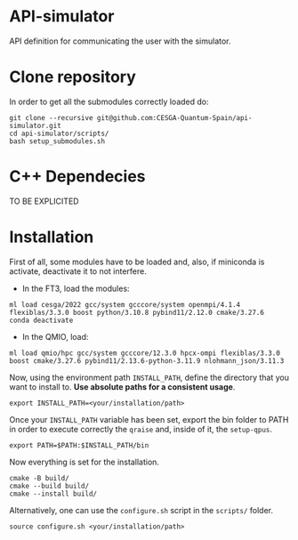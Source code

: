 # API-simulator
API definition for communicating the user with the simulator.

# Clone repository
In order to get all the submodules correctly loaded do:

```console
git clone --recursive git@github.com:CESGA-Quantum-Spain/api-simulator.git
cd api-simulator/scripts/
bash setup_submodules.sh
```

# C++ Dependecies
TO BE EXPLICITED

# Installation 
First of all, some modules have to be loaded and, also, if miniconda is activate, deactivate it to not interfere.

- In the FT3, load the modules:
```console
ml load cesga/2022 gcc/system gcccore/system openmpi/4.1.4 flexiblas/3.3.0 boost python/3.10.8 pybind11/2.12.0 cmake/3.27.6
conda deactivate
```

- In the QMIO, load:
```console
ml load qmio/hpc gcc/system gcccore/12.3.0 hpcx-ompi flexiblas/3.3.0 boost cmake/3.27.6 pybind11/2.13.6-python-3.11.9 nlohmann_json/3.11.3
```

Now, using the environment path `INSTALL_PATH`, define the directory that you want to install to. **Use absolute paths for a consistent usage**. 

```console
export INSTALL_PATH=<your/installation/path>
```

Once your `INSTALL_PATH` variable has been set, export the bin folder to PATH in order to execute correctly the `qraise` and, inside of it, the `setup-qpus`.

```console
export PATH=$PATH:$INSTALL_PATH/bin
```

Now everything is set for the installation. 

```console
cmake -B build/
cmake --build build/
cmake --install build/
```

Alternatively, one can use the `configure.sh` script in the `scripts/` folder.

```console
source configure.sh <your/installation/path>
``` 
